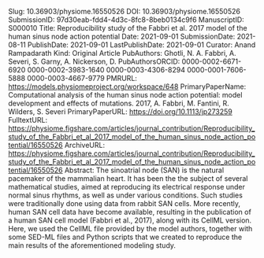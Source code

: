 Slug: 10.36903/physiome.16550526
DOI: 10.36903/physiome.16550526
SubmissionID: 97d30eab-fdd4-4d3c-8fc8-8beb0134c9f6
ManuscriptID: S000010
Title: Reproducibility study of the Fabbri et al. 2017 model of the human sinus node action potential
Date: 2021-09-01
SubmissionDate: 2021-08-11
PublishDate: 2021-09-01
LastPublishDate: 2021-09-01
Curator: Anand Rampadarath
Kind: Original Article
PubAuthors: Ghotli, N. A.
    Fabbri, A.
    Severi, S.
    Garny, A.
    Nickerson, D.
PubAuthorsORCID: 0000-0002-6671-6920
    0000-0002-3983-1640
    0000-0003-4306-8294
    0000-0001-7606-5888
    0000-0003-4667-9779
PMRURL: https://models.physiomeproject.org/workspace/648
PrimaryPaperName: Computational analysis of the human sinus node action potential: model development and effects of mutations. 2017, A. Fabbri, M. Fantini, R. Wilders, S. Severi
PrimaryPaperURL: https://doi.org/10.1113/jp273259
FulltextURL: https://physiome.figshare.com/articles/journal_contribution/Reproducibility_study_of_the_Fabbri_et_al_2017_model_of_the_human_sinus_node_action_potential/16550526
ArchiveURL: https://physiome.figshare.com/articles/journal_contribution/Reproducibility_study_of_the_Fabbri_et_al_2017_model_of_the_human_sinus_node_action_potential/16550526
Abstract: The sinoatrial node (SAN) is the natural pacemaker of the mammalian heart. It has been the
the subject of several mathematical studies, aimed at reproducing its electrical response under normal
sinus rhythms, as well as under various conditions.
Such studies were traditionally done using data from rabbit SAN cells. More recently, human SAN
cell data have become available, resulting in the publication of a human SAN cell model (Fabbri
et al., 2017), along with its CellML version.
Here, we used the CellML file provided by the model authors, together with some SED-ML files
and Python scripts that we created to reproduce the main results of the aforementioned modeling
study.